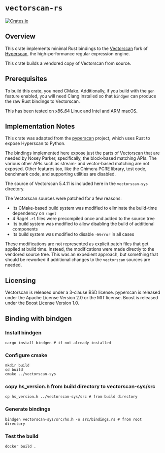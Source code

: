 # `vectorscan-rs`

[![Crates.io](https://img.shields.io/crates/v/vectorscan)](https://crates.io/crates/vectorscan)

## Overview

This crate implements minimal Rust bindings to the [Vectorscan](https://github.com/Vectorcamp/vectorscan) fork of [Hyperscan](https://github.com/intel/hyperscan), the high-performance regular expression engine.

This crate builds a vendored copy of Vectorscan from source.

## Prerequisites

To build this crate, you need CMake.
Additionally, if you build with the `gen` feature enabled, you will need Clang installed so that `bindgen` can produce the raw Rust bindings to Vectorscan.

This has been tested on x86_64 Linux and Intel and ARM macOS.

## Implementation Notes

This crate was adapted from the [pyperscan](https://github.com/vlaci/pyperscan) project, which uses Rust to expose Hyperscan to Python.

The bindings implemented here expose just the parts of Vectorscan that are needed by Nosey Parker, specifically, the block-based matching APIs.
The various other APIs such as stream- and vector-based matching are not exposed.
Other features too, like the Chimera PCRE library, test code, benchmark code, and supporting utilities are disabled.

The source of Vectorscan 5.4.11 is included here in the `vectorscan-sys` directory.

The Vectorscan sources were patched for a few reasons:

- Its CMake-based build system was modified to eliminate the build-time dependency on `ragel`
- 4 Ragel `.rl` files were precompiled once and added to the source tree
- Its build system was modified to allow disabling the build of additional components
- Its build system was modified to disable `-Werror` in all cases

These modifications are not represented as explicit patch files that get applied at build time.
Instead, the modifications were made directly to the vendored source tree.
This was an expedient approach, but something that should be reworked if additional changes to the `vectorscan` sources are needed.

## Licensing

Vectorscan is released under a 3-clause BSD license.
pyperscan is released under the Apache License Version 2.0 or the MIT license.
Boost is released under the Boost License Version 1.0.

## Binding with bindgen

### Install bindgen

```
cargo install bindgen # if not already installed
```

### Configure cmake

```
mkdir build
cd build
cmake ../vectorscan-sys
```

### copy hs_version.h from build directory to vectorscan-sys/src

```
cp hs_version.h ../vectorscan-sys/src # from build directory
```

### Generate bindings

```
bindgen vectorscan-sys/src/hs.h -o src/bindings.rs # from root directory
```

### Test the build

```
docker build .
```
